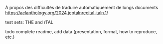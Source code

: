 
À propos des difficultés de traduire automatiquement de longs documents
https://aclanthology.org/2024.jeptalnrecital-taln.1/


test sets: THE and rTAL

todo complete readme, add data (presentation, format, how to reproduce, etc.)
